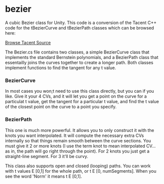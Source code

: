 # bezier
A cubic Bezier class for Unity. This code is a conversion of the Tacent C++ code for the tBezierCurve and tBezierPath classes which can be browsed here:

[Browse Tacent Source](http://upperboundsinteractive.com/Tacent/Modules/index.html)

The Bezier.cs file contains two classes, a simple BezierCurve class that implements the standard Bernstein polynomials, and a BezierPath class that essentailly joins the curves together to create a longer path. Both classes implement functions to find the tangent for any t value.




### BezierCurve

In most cases you won;t need to use this class directly, but you can if you like. Give it your 4 CVs, and it will let you get a point on the curve for a particulat t value, get the tangent for a particular t value, and find the t value of the closest point on the curve to a point you specify.


### BezierPath
This one is much more powerful. It allows you to only construct it with the knots you want interpolated. It will compute the necessary extra CVs internally so that things remain smooth between the curve sections. You must give it 2 or more knots (I use the term knot to mean interpolated CV... as in, the path will go right through the point). For 2 knots you just get a straight-line segment. For 3 it'll be curvy.

This class also supports open and closed (looping) paths. You can work with t values E [0,1] for the whole path, or t E [0, numSegments]. When you see the word 'Norm' it means t E [0,1].


